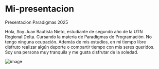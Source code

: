 # Mi-presentacion
Presentacion Paradigmas 2025

Hola, Soy Juan Bautista Nieto, estudiante de segundo año de la UTN Regional Delta. Cursando la materia de Paradigmas de Programación. No tengo ninguna ocupación. Además de mis estudios, en mi tiempo libre disfruto realizar algún deporte o compartir tiempo con mis seres queridos. 
Soy una persona muy tranquila y me gusta disfrutar de la soledad.

![image](https://github.com/user-attachments/assets/d5a39cad-ec9c-4e17-9ac6-d2d2a1f31d85)

